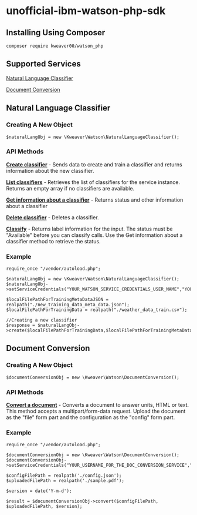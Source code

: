 # unofficial-ibm-watson-php-sdk


## Installing Using Composer

```
composer require kweaver00/watson_php
```


## Supported Services

[Natural Language Classifier](https://github.com/kweaver00/unofficial-ibm-watson-php-sdk#natural-language-classifier)

[Document Conversion](https://github.com/kweaver00/unofficial-ibm-watson-php-sdk#document-conversion)




## Natural Language Classifier

### Creating A New Object

```
$naturalLangObj = new \Kweaver\Watson\NaturalLanguageClassifier();
```


### API Methods

**[Create classifier](https://www.ibm.com/watson/developercloud/natural-language-classifier/api/v1/#create_classifier)** - Sends data to create and train a classifier and returns information about the new classifier.

**[List classifiers](https://www.ibm.com/watson/developercloud/natural-language-classifier/api/v1/#get_classifiers)** - Retrieves the list of classifiers for the service instance. Returns an empty array if no classifiers are available.

**[Get information about a classifier](https://www.ibm.com/watson/developercloud/natural-language-classifier/api/v1/#get_status)** - Returns status and other information about a classifier

**[Delete classifier](https://www.ibm.com/watson/developercloud/natural-language-classifier/api/v1/#delete_classifier)** - Deletes a classifier.

**[Classify](https://www.ibm.com/watson/developercloud/natural-language-classifier/api/v1/#classify)** - Returns label information for the input. The status must be "Available" before you can classify calls. Use the Get information about a classifier method to retrieve the status.


### Example
```
require_once "/vendor/autoload.php";

$naturalLangObj = new \Kweaver\Watson\NaturalLanguageClassifier();
$naturalLangObj->setServiceCredentials("YOUR_WATSON_SERVICE_CREDENTIALS_USER_NAME","YOUR_WATSON_SERVICE_CREDENTIALS_PASSWORD");

$localFilePathForTrainingMetaDataJSON = realpath("./new_training_data_meta_data.json");
$localFilePathForTrainingData = realpath("./weather_data_train.csv");

//Creating a new classifier
$response = $naturalLangObj->create($localFilePathForTrainingData,$localFilePathForTrainingMetaDataJSON);
```



## Document Conversion

### Creating A New Object

```
$documentConversionObj = new \Kweaver\Watson\DocumentConversion();
```


### API Methods

**[Convert a document](https://www.ibm.com/watson/developercloud/document-conversion/api/v1/#convert-document)** - Converts a document to answer units, HTML or text. This method accepts a multipart/form-data request. Upload the document as the "file" form part and the configuration as the "config" form part.


### Example

```
require_once "/vendor/autoload.php";

$documentConversionObj = new \Kweaver\Watson\DocumentConversion();
$documentConversionObj->setServiceCredentials("YOUR_USERNAME_FOR_THE_DOC_CONVERSION_SERVICE","YOUR_PASSWORD");

$configFilePath = realpath('./config.json');
$uploadedFilePath = realpath('./sample.pdf');

$version = date('Y-m-d');

$result = $documentConversionObj->convert($configFilePath, $uploadedFilePath, $version);
```
